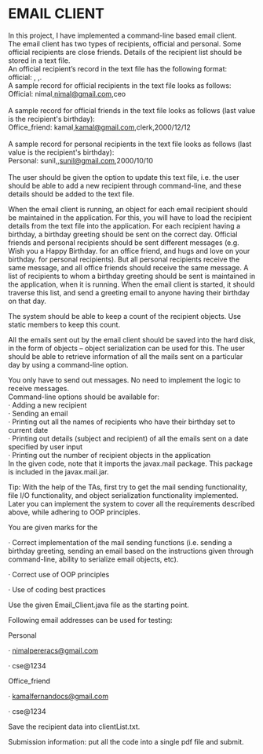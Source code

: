 # EMAIL CLIENT
In this project, I have implemented a command-line based email client.
<br>
The email client has two types of recipients, official and personal. Some official recipients are close friends.
Details of the recipient list should be stored in a text file. 
<br>
An official recipient’s record in the text file has the following format:
<br>
official: <name>, <email>,<designation>.
<br>
A sample record for official recipients in the text file looks as follows:
<br>
Official: nimal,nimal@gmail.com,ceo
<br>
<br>
A sample record for official friends in the text file looks as follows (last value is the recipient's birthday):
<br>
Office_friend: kamal,kamal@gmail.com,clerk,2000/12/12
<br>
<br>
A sample record for personal recipients in the text file looks as follows (last value is the recipient's birthday):
<br>
Personal: sunil,<nick-name>,sunil@gmail.com,2000/10/10
<br>
<br>
The user should be given the option to update this text file, i.e. the user should be able to add a new recipient through command-line, and these details should be added to the text file.

When the email client is running, an object for each email recipient should be maintained in the application. For this, you will have to load the recipient details from the text file into the application. For each recipient having a birthday, a birthday greeting should be sent on the correct day. Official friends and personal recipients should be sent different messages (e.g. Wish you a Happy Birthday. <your name> for an office friend, and hugs and love on your birthday. <your name> for personal recipients). But all personal recipients receive the same message, and all office friends should receive the same message.  A list of recipients to whom a birthday greeting should be sent is maintained in the application, when it is running. When the email client is started, it should traverse this list, and send a greeting email to anyone having their birthday on that day.

The system should be able to keep a count of the recipient objects. Use static members to keep this count.

All the emails sent out by the email client should be saved into the hard disk, in the form of objects – object serialization can be used for this. The user should be able to retrieve information of all the mails sent on a particular day by using a command-line option.

You only have to send out messages. No need to implement the logic to receive messages.
<br>
Command-line options should be available for:
<br>
·         Adding a new recipient
<br>
·         Sending an email
<br>
·         Printing out all the names of recipients who have their birthday set to current date
<br>
·         Printing out details (subject and recipient) of all the emails sent on a date specified by user input
<br>
·         Printing out the number of recipient objects in the application
<br>
In the given code, note that it imports the javax.mail package. This package is included in the javax.mail.jar.

Tip: With the help of the TAs, first try to get the mail sending functionality, file I/O functionality, and object serialization functionality  implemented. Later you can implement the system to cover all the requirements described above, while adhering to OOP principles.

You are given marks for the

·         Correct implementation of the mail sending functions (i.e. sending a birthday greeting, sending an email based on the instructions given through command-line, ability to serialize email objects,  etc).

·         Correct use of OOP principles

·         Use of coding best practices

Use the given Email_Client.java file as the starting point.

Following email addresses can be used for testing:

Personal 

·  nimalpereracs@gmail.com 

·  cse@1234

Office_friend 

·  kamalfernandocs@gmail.com

·  cse@1234

Save the recipient data into clientList.txt.

Submission information: put all the code into a single pdf file and submit.

